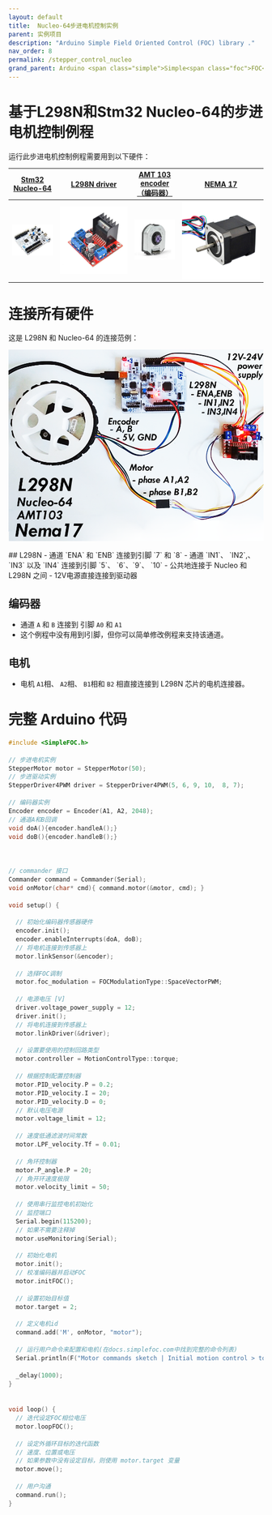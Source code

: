 ```yaml
---
layout: default
title:  Nucleo-64步进电机控制实例
parent: 实例项目
description: "Arduino Simple Field Oriented Control (FOC) library ."
nav_order: 8
permalink: /stepper_control_nucleo
grand_parent: Arduino <span class="simple">Simple<span class="foc">FOC</span>library</span> 
---
```



# 基于L298N和Stm32 Nucleo-64的步进电机控制例程<br>
运行此步进电机控制例程需要用到以下硬件：

 [Stm32 Nucleo-64](https://www.mouser.fr/ProductDetail/STMicroelectronics/NUCLEO-F446RE?qs=%2Fha2pyFaduj0LE%252BzmDN2WNd7nDNNMR7%2Fr%2FThuKnpWrd0IvwHkOHrpg%3D%3D) | [L298N driver](https://www.ebay.com/itm/L298N-DC-Stepper-Motor-Driver-Module-Dual-H-Bridge-Control-Board-for-Arduino/362863436137?hash=item547c58a169:g:gkYAAOSwe6FaJ5Df) | [AMT 103 encoder（编码器）](https://www.mouser.fr/ProductDetail/CUI-Devices/AMT103-V?qs=%2Fha2pyFaduiAsBlScvLoAWHUnKz39jAIpNPVt58AQ0PVb84dpbt53g%3D%3D) | [NEMA 17](https://www.ebay.com/itm/Nema-17-Stepper-Motor-Bipolar-2A-59Ncm-83-6oz-in-48mm-Body-4-lead-3D-Printer-CNC/282285186801?hash=item41b9821ef1:g:7dUAAOSwEzxYSl25) 
 ------------------------------------------------------------ | ------------------------------------------------------------ | ------------------------------------------------------------ | ------------------------------------------------------------ 
 <img src="extras/Images/nucleo.jpg" class="imgtable150">     | <img src="extras/Images/l298n.jpg" class="imgtable150">      | <img src="extras/Images/enc1.png" class="imgtable150">       | <img src="extras/Images/nema17_2.jpg" class="imgtable150">   

# 连接所有硬件

这是 L298N 和 Nucleo-64 的连接范例：

<p><img src="extras/Images/stepper_connection.png" class="img400"></p>
## L298N
- 通道 `ENA` 和 `ENB` 连接到引脚 `7` 和 `8`
- 通道 `IN1`、 `IN2`,、`IN3` 以及 `IN4` 连接到引脚 `5`、 `6`、`9`、 `10`
- 公共地连接于 Nucleo 和 L298N 之间
- 12V电源直接连接到驱动器

## 编码器
- 通道 `A` 和 `B` 连接到 引脚 `A0` 和 `A1` 
- 这个例程中没有用到I引脚，但你可以简单修改例程来支持该通道。

## 电机
- 电机 `A1`相、 `A2`相、 `B1`相和 `B2` 相直接连接到 L298N 芯片的电机连接器。



# 完整 Arduino 代码

```cpp
#include <SimpleFOC.h>

// 步进电机实例
StepperMotor motor = StepperMotor(50);
// 步进驱动实例
StepperDriver4PWM driver = StepperDriver4PWM(5, 6, 9, 10,  8, 7);

// 编码器实例
Encoder encoder = Encoder(A1, A2, 2048);
// 通道A和B回调
void doA(){encoder.handleA();}
void doB(){encoder.handleB();}



// commander 接口
Commander command = Commander(Serial);
void onMotor(char* cmd){ command.motor(&motor, cmd); }

void setup() {

  // 初始化编码器传感器硬件
  encoder.init();
  encoder.enableInterrupts(doA, doB); 
  // 将电机连接到传感器上
  motor.linkSensor(&encoder);

  // 选择FOC调制
  motor.foc_modulation = FOCModulationType::SpaceVectorPWM;

  // 电源电压 [V]
  driver.voltage_power_supply = 12;
  driver.init();
  // 将电机连接到传感器上
  motor.linkDriver(&driver);

  // 设置要使用的控制回路类型
  motor.controller = MotionControlType::torque;

  // 根据控制配置控制器
  motor.PID_velocity.P = 0.2;
  motor.PID_velocity.I = 20;
  motor.PID_velocity.D = 0;
  // 默认电压电源
  motor.voltage_limit = 12;

  // 速度低通滤波时间常数
  motor.LPF_velocity.Tf = 0.01;

  // 角环控制器
  motor.P_angle.P = 20;
  // 角开环速度极限
  motor.velocity_limit = 50;

  // 使用串行监控电机初始化
  // 监控端口
  Serial.begin(115200);
  // 如果不需要注释掉
  motor.useMonitoring(Serial);

  // 初始化电机
  motor.init();
  // 校准编码器并启动FOC
  motor.initFOC();

  // 设置初始目标值
  motor.target = 2;

  // 定义电机id
  command.add('M', onMotor, "motor");

  // 运行用户命令来配置和电机(在docs.simplefoc.com中找到完整的命令列表)
  Serial.println(F("Motor commands sketch | Initial motion control > torque/voltage : target 2V."));
  
  _delay(1000);
}


void loop() {
  // 迭代设定FOC相位电压
  motor.loopFOC();

  // 设定外循环目标的迭代函数
  // 速度、位置或电压
  // 如果参数中没有设定目标，则使用 motor.target 变量
  motor.move();

  // 用户沟通
  command.run();
}
```

